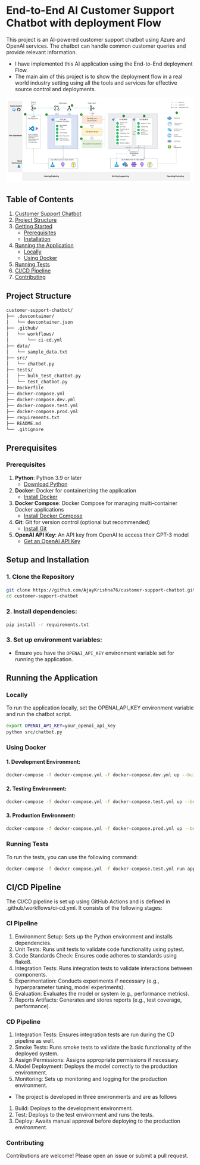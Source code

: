 # End-to-End AI Customer Support Chatbot with deployment Flow

This project is an AI-powered customer support chatbot using Azure and OpenAI services. The chatbot can handle common customer queries and provide relevant information. 

- I have implemented this AI application using the End-to-End deployment Flow. 
- The main aim of this project is to show the deployment flow in a real world industry setting using all the tools and services for effective source control and deployments.

![openai-end-to-end-deployment-flow](image.png)

## Table of Contents

1. [Customer Support Chatbot](#customer-support-chatbot)
2. [Project Structure](#project-structure)
3. [Getting Started](#getting-started)
   - [Prerequisites](#prerequisites)
   - [Installation](#installation)
4. [Running the Application](#running-the-application)
   - [Locally](#locally)
   - [Using Docker](#using-docker)
5. [Running Tests](#running-tests)
6. [CI/CD Pipeline](#cicd-pipeline)
7. [Contributing](#contributing)

## Project Structure
```
customer-support-chatbot/
├── .devcontainer/
│   └── devcontainer.json
├── .github/
│   └── workflows/
│       └── ci-cd.yml
├── data/
│   └── sample_data.txt
├── src/
│   └── chatbot.py
├── tests/
│   ├── bulk_test_chatbot.py
│   └── test_chatbot.py
├── Dockerfile
├── docker-compose.yml
├── docker-compose.dev.yml
├── docker-compose.test.yml
├── docker-compose.prod.yml
├── requirements.txt
├── README.md
└── .gitignore
```

## Prerequisites

### Prerequisites

1. **Python**: Python 3.9 or later
   - [Download Python](https://www.python.org/downloads/)
2. **Docker**: Docker for containerizing the application
   - [Install Docker](https://docs.docker.com/get-docker/)
3. **Docker Compose**: Docker Compose for managing multi-container Docker applications
   - [Install Docker Compose](https://docs.docker.com/compose/install/)
4. **Git**: Git for version control (optional but recommended)
   - [Install Git](https://git-scm.com/book/en/v2/Getting-Started-Installing-Git)
5. **OpenAI API Key**: An API key from OpenAI to access their GPT-3 model
   - [Get an OpenAI API Key](https://beta.openai.com/signup/)


## Setup and Installation

### 1. Clone the Repository

```sh
git clone https://github.com/AjayKrishna76/customer-support-chatbot.git
cd customer-support-chatbot
```
### 2. Install dependencies:
```sh
pip install -r requirements.txt
```
### 3. Set up environment variables:
- Ensure you have the `OPENAI_API_KEY` environment variable set for running the application.

## Running the Application
### Locally
To run the application locally, set the OPENAI_API_KEY environment variable and run the chatbot script.
```sh
export OPENAI_API_KEY=your_openai_api_key
python src/chatbot.py
```

### Using Docker
#### 1. Development Environment:
```sh
docker-compose -f docker-compose.yml -f docker-compose.dev.yml up --build -d
```

#### 2. Testing Environment:
```sh
docker-compose -f docker-compose.yml -f docker-compose.test.yml up --build -d
```

#### 3. Production Environment:
```sh
docker-compose -f docker-compose.yml -f docker-compose.prod.yml up --build -d
```

### Running Tests
To run the tests, you can use the following command:
```sh
docker-compose -f docker-compose.yml -f docker-compose.test.yml run app
```

## CI/CD Pipeline
The CI/CD pipeline is set up using GitHub Actions and is defined in .github/workflows/ci-cd.yml. It consists of the following stages:

### CI Pipeline
1. Environment Setup: Sets up the Python environment and installs dependencies.
2. Unit Tests: Runs unit tests to validate code functionality using pytest.
3. Code Standards Check: Ensures code adheres to standards using flake8.
4. Integration Tests: Runs integration tests to validate interactions between components.
5. Experimentation: Conducts experiments if necessary (e.g., hyperparameter tuning, model experiments).
6. Evaluation: Evaluates the model or system (e.g., performance metrics).
7. Reports Artifacts: Generates and stores reports (e.g., test coverage, performance).

### CD Pipeline
1. Integration Tests: Ensures integration tests are run during the CD pipeline as well.
2. Smoke Tests: Runs smoke tests to validate the basic functionality of the deployed system.
3. Assign Permissions: Assigns appropriate permissions if necessary.
4. Model Deployment: Deploys the model correctly to the production environment.
5. Monitoring: Sets up monitoring and logging for the production environment.

- The project is developed in three environments and are as follows
1. Build: Deploys to the development environment.
2. Test: Deploys to the test environment and runs the tests.
3. Deploy: Awaits manual approval before deploying to the production environment.

### Contributing
Contributions are welcome! Please open an issue or submit a pull request.
